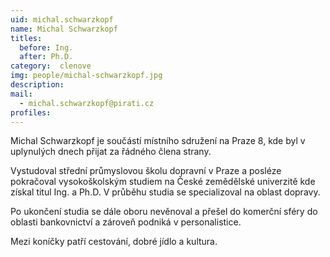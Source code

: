 ```yaml
---
uid: michal.schwarzkopf
name: Michal Schwarzkopf
titles:
  before: Ing.
  after: Ph.D.
category:  clenove
img: people/michal-schwarzkopf.jpg 
description: 
mail: 
  - michal.schwarzkopf@pirati.cz
profiles:
---
```


Michal Schwarzkopf je součástí místního sdružení na Praze 8, kde byl v uplynulých dnech přijat za řádného člena strany.

Vystudoval střední průmyslovou školu dopravní v Praze a posléze pokračoval vysokoškolským studiem na České zemědělské univerzitě kde získal titul Ing. a Ph.D. V průběhu studia se specializoval na oblast dopravy.

Po ukončení studia se dále oboru nevěnoval a přešel do komerční sféry do oblasti bankovnictví a zároveň podniká v personalistice.

Mezi koníčky patří cestování, dobré jídlo a kultura.

